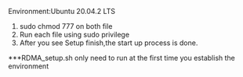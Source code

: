 Environment:Ubuntu 20.04.2 LTS

1. sudo chmod 777 on both file
2. Run each file using sudo privilege
3. After you see Setup finish,the start up process is done.

***RDMA_setup.sh only need to run at the first time you establish the environment
